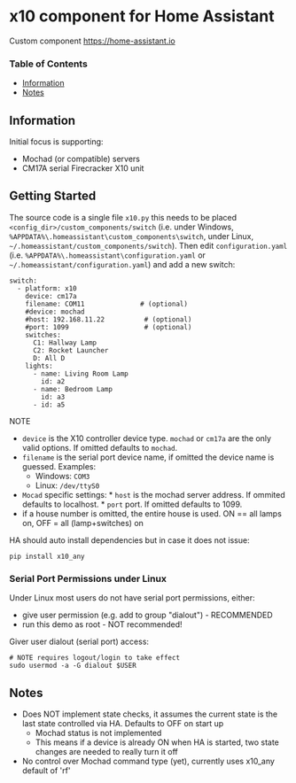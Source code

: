 # x10 component for Home Assistant

Custom component https://home-assistant.io


### Table of Contents
* [Information](#information)
* [Notes](#notes)


## Information

Initial focus is supporting:
  * Mochad (or compatible) servers
  * CM17A serial Firecracker X10 unit

## Getting Started

The source code is a single file `x10.py` this needs to be placed
`<config_dir>/custom_components/switch` (i.e. under Windows,
`%APPDATA%\.homeassistant\custom_components\switch`, under Linux,
`~/.homeassistant/custom_components/switch`). Then edit `configuration.yaml`
(i.e. `%APPDATA%\.homeassistant\configuration.yaml` or
`~/.homeassistant/configuration.yaml`) and add a new switch:

    switch:
      - platform: x10
        device: cm17a
        filename: COM11              # (optional)
        #device: mochad
        #host: 192.168.11.22          # (optional)
        #port: 1099                   # (optional)
        switches:
          C1: Hallway Lamp
          C2: Rocket Launcher
          D: All D
        lights:
          - name: Living Room Lamp
            id: a2
          - name: Bedroom Lamp
            id: a3
          - id: a5

NOTE

  * `device` is the X10 controller device type. `mochad` or `cm17a` are the only valid options. If omitted defaults to `mochad`.
  * `filename` is the serial port device name, if omitted the device name is guessed. Examples:
      * Windows: `COM3`
      * Linux: `/dev/ttyS0`
  * `Mocad` specific settings:
          * `host` is the mochad server address. If ommited defaults to localhost.
          * `port` port.  If omitted defaults to 1099.
  * if a house number is omitted, the entire house is used. ON == all lamps on, OFF = all (lamp+switches) on

HA should auto install dependencies but in case it does not issue:

    pip install x10_any

### Serial Port Permissions under Linux

Under Linux most users do not have serial port permissions,
either:

  * give user permission (e.g. add to group "dialout") - RECOMMENDED
  * run this demo as root - NOT recommended!

Giver user dialout (serial port) access:

    # NOTE requires logout/login to take effect
    sudo usermod -a -G dialout $USER

## Notes

  * Does NOT implement state checks, it assumes the current state is the last state controlled via HA. Defaults to OFF on start up
    * Mochad status is not implemented
    * This means if a device is already ON when HA is started, two state changes are needed to really turn it off
  * No control over Mochad command type (yet), currently uses x10_any default of 'rf'
